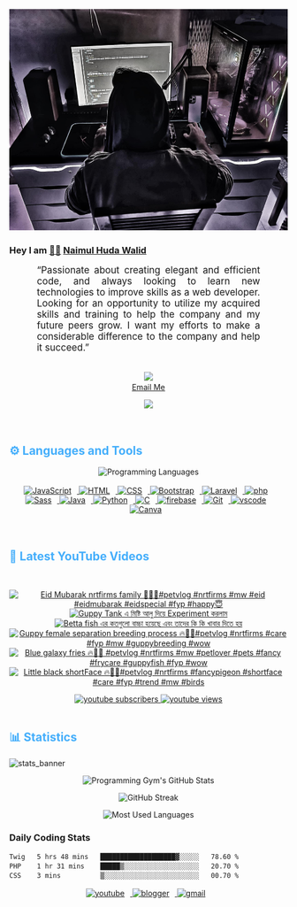 <!-- ![github_cover_banner](https://www.digitalsolutionservices.com/img/services/web%20development.gif)-->

<div align="center" style="display:block;">
    <img height="400px" width="100%" alt="github cover banner" src="https://raw.githubusercontent.com/NaimulHudaWalid/NaimulHudaWalid/main/272276268_3114779035434264_920860974401480824_n.jpg"/> 
</div>

### Hey I am [👨🏻‍][facebook] [Naimul Huda Walid][youtube]



<p align:"center" style="text-align: justify; margin: 0 50px; font-size: 17px;" >
   “Passionate about creating elegant and efficient code, and always looking to learn new technologies to improve skills as a web developer. Looking for an opportunity to utilize my acquired skills and training to help the company and my future peers grow. I want my efforts to make a considerable difference to the company and help it succeed.”
<br>
<br>
<div align="center">

![](https://visitor-badge.glitch.me/badge?page_id=NaimulHudaWalid)
    <br />
[Email Me](mailto:dev.naimulhuda@gmail.com)
</div>
</p>
<!-- Typing SVG by DenverCoder1 - https://github.com/DenverCoder1/readme-typing-svg -->
<p align="center">
<!--   <a href="https://github.com/DenverCoder1/readme-typing-svg"> -->
    <img src="https://readme-typing-svg.herokuapp.com?color=E22FE4&width=380&height=45&lines=Open-Source+Enthusiast;Learning+In+Public;Empowering+Others;Nice+To+Meet+You+...&center=true"></a>

</p>
<br>
<!-- Languages and Tools -->

<h2 style="color: #44AEFB">⚙️ Languages and Tools</h2>
<div align="center" style="display:block;">
    <img width="100px" alt="Programming Languages" src="https://user-images.githubusercontent.com/78341798/194531121-47b0119a-ce00-439d-b586-125f86acb098.png"/> 
</div>
<br>   
<!-- Icons Resources -->
<!-- https://devicon.dev/ -->
<!-- https://cdn.jsdelivr.net/npm/simple-icons@v3/icons/ -->
<div align="center">
  <a href="https://developer.mozilla.org/en-US/docs/Web/JavaScript" target="_blank" rel="noreferrer">
      <img  alt="JavaScript" height="50px" style="padding-right:10px;" src="https://cdn.jsdelivr.net/gh/devicons/devicon/icons/javascript/javascript-plain.svg"/>
  </a>
  
 
  <a href="https://developer.mozilla.org/en-US/docs/Web/HTML" target="_blank" rel="noreferrer">
      <img  alt="HTML" height="50px" style="padding-right:10px;" src="https://cdn.jsdelivr.net/gh/devicons/devicon/icons/html5/html5-original.svg"/>
  </a>
  <a href="https://developer.mozilla.org/en-US/docs/Web/CSS" target="_blank" rel="noreferrer">
      <img  alt="CSS" height="50px" style="padding-right:10px;" src="https://cdn.jsdelivr.net/gh/devicons/devicon/icons/css3/css3-original.svg"/>
  </a>
  <a href="https://getbootstrap.com/" target="_blank" rel="noreferrer">
      <img  alt="Bootstrap" height="50px" style="padding-right:10px;" src="https://cdn.jsdelivr.net/gh/devicons/devicon/icons/bootstrap/bootstrap-original.svg"/>
  </a> 
  <a href="https://laravel.com/" target="_blank" rel="noreferrer">
      <img  alt="Laravel" height="50px" style="padding-right:10px;" src="https://cdn.jsdelivr.net/gh/devicons/devicon/icons/laravel/laravel-plain.svg"/>
  </a>
  <a href="https://www.php.net/" target="_blank" rel="noreferrer">
      <img  alt="php" height="50px" style="padding-right:10px;" src="https://cdn.jsdelivr.net/gh/devicons/devicon/icons/php/php-original.svg"/>
  </a>
  <a href="https://sass-lang.com/" target="_blank" rel="noreferrer">
      <img  alt="Sass" height="50px" style="padding-right:10px;" src="https://cdn.jsdelivr.net/gh/devicons/devicon/icons/sass/sass-original.svg"/>
  </a>
  <a href="https://www.java.com/en/" target="_blank" rel="noreferrer">
      <img  alt="Java" height="50px" style="padding-right:10px;" src="https://cdn.jsdelivr.net/gh/devicons/devicon/icons/java/java-original.svg"/>
  </a>    
  <a href="https://www.python.org/" target="_blank" rel="noreferrer">
      <img  alt="Python" height="50px" style="padding-right:10px;" src="https://cdn.jsdelivr.net/gh/devicons/devicon/icons/python/python-original.svg"/>
  </a>
  <a href="https://www.cprogramming.com/" target="_blank" rel="noreferrer">
      <img  alt="C" height="50px" style="padding-right:10px;" src="https://cdn.jsdelivr.net/gh/devicons/devicon/icons/c/c-original.svg"/>
  </a>
  
  <a href="https://firebase.google.com/" target="_blank" rel="noreferrer">
      <img  alt="firebase" height="50px" style="padding-right:10px;" src="https://cdn.jsdelivr.net/gh/devicons/devicon/icons/firebase/firebase-plain.svg"/>
  </a>
 
  <a href="https://git-scm.com/" target="_blank" rel="noreferrer">
      <img  alt="Git" height="50px" style="padding-right:10px;" src="https://cdn.jsdelivr.net/gh/devicons/devicon/icons/git/git-original.svg"/>
  </a>
  
  <a href="https://code.visualstudio.com/" target="_blank" rel="noreferrer">
      <img  alt="vscode" height="50px" style="padding-right:10px;"src="https://cdn.jsdelivr.net/gh/devicons/devicon/icons/vscode/vscode-original.svg"/>
  </a>
  <a href="https://www.canva.com/" target="_blank" rel="noreferrer">
      <img  alt="Canva" height="50px" style="padding-right:10px;" src="https://cdn.jsdelivr.net/gh/devicons/devicon/icons/canva/canva-original.svg"/> 
  </a>
</div>
<br>
<br>

<!-- Latest YouTube Videos -->

<h2 style="color: #44AEFB">🎦 Latest YouTube Videos</h2>
<br />

<!-- Resource/Reference: https://github.com/DenverCoder1/github-readme-youtube-cards -->
<div class="youtube videos cards" align="center">

<!-- BEGIN YOUTUBE-CARDS -->
[![Eid Mubarak nrtfirms family 🖤🖤💯#petvlog #nrtfirms #mw #eid #eidmubarak #eidspecial #fyp #happy😇](https://ytcards.demolab.com/?id=IXJsGE6XIyo&title=Eid+Mubarak+nrtfirms+family+%F0%9F%96%A4%F0%9F%96%A4%F0%9F%92%AF%23petvlog+%23nrtfirms+%23mw+%23eid+%23eidmubarak+%23eidspecial+%23fyp+%23happy%F0%9F%98%87&lang=en&timestamp=1712795204&background_color=%230d1117&title_color=%23ffffff&stats_color=%23dedede&max_title_lines=1&width=250&border_radius=5 "Eid Mubarak nrtfirms family 🖤🖤💯#petvlog #nrtfirms #mw #eid #eidmubarak #eidspecial #fyp #happy😇")](https://www.youtube.com/watch?v=IXJsGE6XIyo)
[![Guppy Tank এ মিষ্টি আলু দিয়ে Experiment করলাম](https://ytcards.demolab.com/?id=H64i7dx7Cq4&title=Guppy+Tank+%E0%A6%8F+%E0%A6%AE%E0%A6%BF%E0%A6%B7%E0%A7%8D%E0%A6%9F%E0%A6%BF+%E0%A6%86%E0%A6%B2%E0%A7%81+%E0%A6%A6%E0%A6%BF%E0%A7%9F%E0%A7%87+Experiment+%E0%A6%95%E0%A6%B0%E0%A6%B2%E0%A6%BE%E0%A6%AE&lang=en&timestamp=1712785806&background_color=%230d1117&title_color=%23ffffff&stats_color=%23dedede&max_title_lines=1&width=250&border_radius=5 "Guppy Tank এ মিষ্টি আলু দিয়ে Experiment করলাম")](https://www.youtube.com/watch?v=H64i7dx7Cq4)
[![Betta fish এর কতগুলো বাচ্চা হয়েছে এবং তাদের কি কি খাবার দিতে হয়](https://ytcards.demolab.com/?id=Dosxo4RNeh4&title=Betta+fish+%E0%A6%8F%E0%A6%B0+%E0%A6%95%E0%A6%A4%E0%A6%97%E0%A7%81%E0%A6%B2%E0%A7%8B+%E0%A6%AC%E0%A6%BE%E0%A6%9A%E0%A7%8D%E0%A6%9A%E0%A6%BE+%E0%A6%B9%E0%A7%9F%E0%A7%87%E0%A6%9B%E0%A7%87+%E0%A6%8F%E0%A6%AC%E0%A6%82+%E0%A6%A4%E0%A6%BE%E0%A6%A6%E0%A7%87%E0%A6%B0+%E0%A6%95%E0%A6%BF+%E0%A6%95%E0%A6%BF+%E0%A6%96%E0%A6%BE%E0%A6%AC%E0%A6%BE%E0%A6%B0+%E0%A6%A6%E0%A6%BF%E0%A6%A4%E0%A7%87+%E0%A6%B9%E0%A7%9F&lang=en&timestamp=1712784418&background_color=%230d1117&title_color=%23ffffff&stats_color=%23dedede&max_title_lines=1&width=250&border_radius=5 "Betta fish এর কতগুলো বাচ্চা হয়েছে এবং তাদের কি কি খাবার দিতে হয়")](https://www.youtube.com/watch?v=Dosxo4RNeh4)
[![Guppy female separation breeding process 🔥💯🖤#petvlog #nrtfirms #care #fyp #mw #guppybreeding #wow](https://ytcards.demolab.com/?id=jqccDkiYpx4&title=Guppy+female+separation+breeding+process+%F0%9F%94%A5%F0%9F%92%AF%F0%9F%96%A4%23petvlog+%23nrtfirms+%23care+%23fyp+%23mw+%23guppybreeding+%23wow&lang=en&timestamp=1712754570&background_color=%230d1117&title_color=%23ffffff&stats_color=%23dedede&max_title_lines=1&width=250&border_radius=5 "Guppy female separation breeding process 🔥💯🖤#petvlog #nrtfirms #care #fyp #mw #guppybreeding #wow")](https://www.youtube.com/watch?v=jqccDkiYpx4)
[![Blue galaxy fries 🔥💯🖤 #petvlog #nrtfirms #mw #petlover #pets #fancy #frycare #guppyfish #fyp #wow](https://ytcards.demolab.com/?id=H1X3HU1ysdw&title=Blue+galaxy+fries+%F0%9F%94%A5%F0%9F%92%AF%F0%9F%96%A4+%23petvlog+%23nrtfirms+%23mw+%23petlover+%23pets+%23fancy+%23frycare+%23guppyfish+%23fyp+%23wow&lang=en&timestamp=1712718877&background_color=%230d1117&title_color=%23ffffff&stats_color=%23dedede&max_title_lines=1&width=250&border_radius=5 "Blue galaxy fries 🔥💯🖤 #petvlog #nrtfirms #mw #petlover #pets #fancy #frycare #guppyfish #fyp #wow")](https://www.youtube.com/watch?v=H1X3HU1ysdw)
[![Little black shortFace 🔥💯🖤#petvlog #nrtfirms #fancypigeon #shortface #care #fyp #trend #mw #birds](https://ytcards.demolab.com/?id=yL8shi-NW5I&title=Little+black+shortFace+%F0%9F%94%A5%F0%9F%92%AF%F0%9F%96%A4%23petvlog+%23nrtfirms+%23fancypigeon+%23shortface+%23care+%23fyp+%23trend+%23mw+%23birds&lang=en&timestamp=1712708389&background_color=%230d1117&title_color=%23ffffff&stats_color=%23dedede&max_title_lines=1&width=250&border_radius=5 "Little black shortFace 🔥💯🖤#petvlog #nrtfirms #fancypigeon #shortface #care #fyp #trend #mw #birds")](https://www.youtube.com/watch?v=yL8shi-NW5I)
<!-- END YOUTUBE-CARDS -->
</div>

<!-- Begin Youtube Buttons -->
<!-- Resource/Reference:  https://github.com/DenverCoder1/custom-icon-badges -->
<div class="youtube buttons" align="center">
    <a href="https://www.youtube.com/channel/UCa3YaFwzSII0kKg3Nads2dQ"  target="_blank">
        <img alt="youtube subscribers" src="https://img.shields.io/youtube/channel/subscribers/UCa3YaFwzSII0kKg3Nads2dQ?logo=youtube&logoColor=red&style=for-the-badge"/>
    </a> 
    <a href="https://www.youtube.com/channel/UCa3YaFwzSII0kKg3Nads2dQ"  target="_blank">
        <img alt="youtube views" src="https://custom-icon-badges.demolab.com/youtube/channel/views/UCa3YaFwzSII0kKg3Nads2dQ?color=%23E05D44&logo=eye&logoColor=white&style=for-the-badge&labelColor=#555555"/>
    </a> 
</div>
<br>
<!-- End Youtube Buttons -->

<!-- Statistics -->

<h2 style="color: #44AEFB">📊 Statistics</h2>

![stats_banner](https://user-images.githubusercontent.com/78341798/194534778-d662496c-ae00-4e8d-ae9b-b90912054e7f.gif)

<!-- Begin Stats Cards -->
<!-- Resources:  -->
<!-- Github & Languages Stats: https://github.com/naimul15-12090/github-readme-stats --> 
<!-- Streak Stats: https://github.com/denvercoder1/github-readme-streak-stats -->
<!-- Change the value after ?username= to your GitHub username. -->
<div class="stats" align="center">

![Programming Gym's GitHub Stats](https://github-readme-stats.vercel.app/api?username=NaimulHudaWalid&hide=stars&count_private=true&show_icons=true&theme=algolia&border_radius=20)

![GitHub Streak](https://streak-stats.demolab.com?user=NaimulHudaWalid&count_private=true&theme=algolia&border_radius=22)

![Most Used Languages](https://github-readme-stats.vercel.app/api/top-langs/?username=NaimulHudaWalid&langs_count=8&layout=compact&show_icons=true&theme=algolia&border_radius=20)
    
<!-- ![Top Langs](https://github-readme-stats.vercel.app/api/top-langs/?username=naimul15-12090&langs_count=8) -->
<!-- [![Top Langs](https://github-readme-stats.vercel.app/api/top-langs/?username=naimul15-12090&layout=compact)](https://github.com/anuraghazra/github-readme-stats)
 -->
    
</div>
<!--  End Stats Cards -->



### Daily Coding Stats
<!--START_SECTION:waka-->

```txt
Twig   5 hrs 48 mins   ███████████████████▓░░░░░   78.60 %
PHP    1 hr 31 mins    █████▒░░░░░░░░░░░░░░░░░░░   20.70 %
CSS    3 mins          ▒░░░░░░░░░░░░░░░░░░░░░░░░   00.70 %
```

<!--END_SECTION:waka-->
<!-- Begin Footer -->
<!-- Icons Resources -->
<!-- https://devicon.dev/ -->
<div class="footer" align="center" style="margin:15px;">
    <a href="https://www.youtube.com/channel/UCa3YaFwzSII0kKg3Nads2dQ" target="_blank">
        <img  style="margin:0 10px 10px 0;" src="https://user-images.githubusercontent.com/78341798/194531650-698ef1b1-9cbd-4b4f-96ef-5a2ec4b5d7e6.svg" alt="youtube" width="40px"/>
    </a>
    <a href="https://www.linkedin.com/in/naimulhudawalid/" target="_blank">
        <img style="margin:0 10px 10px 0;" src="https://user-images.githubusercontent.com/78341798/194531458-b5dfeb1b-bad5-4dfa-909a-2e402262db9a.svg" alt="blogger" width="40px"/>
    </a>
    <a href="mailto:dev.naimulhuda@gmail.com" target="_blank">
        <img style="margin:0 10px 10px 0;" src="https://user-images.githubusercontent.com/78341798/194531383-ddb2b774-5bb9-491c-b601-4a4a7d9792fb.svg" alt="gmail" width="40px"/>
    </a>
</div>
<!-- End Footer -->

[youtube]: https://www.youtube.com/channel/UCa3YaFwzSII0kKg3Nads2dQ
[facebook]: https://www.facebook.com/profile.php?id=100007065945838
